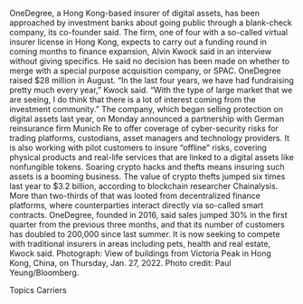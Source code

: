 OneDegree, a Hong Kong-based insurer of digital assets, has been approached by investment banks about going public through a blank-check company, its co-founder said.
The firm, one of four with a so-called virtual insurer license in Hong Kong, expects to carry out a funding round in coming months to finance expansion, Alvin Kwock said in an interview without giving specifics. He said no decision has been made on whether to merge with a special purpose acquisition company, or SPAC. OneDegree raised $28 million in August.
“In the last four years, we have had fundraising pretty much every year,” Kwock said. “With the type of large market that we are seeing, I do think that there is a lot of interest coming from the investment community.”
The company, which began selling protection on digital assets last year, on Monday announced a partnership with German reinsurance firm Munich Re to offer coverage of cyber-security risks for trading platforms, custodians, asset managers and technology providers. It is also working with pilot customers to insure “offline” risks, covering physical products and real-life services that are linked to a digital assets like nonfungible tokens.
Soaring crypto hacks and thefts means insuring such assets is a booming business. The value of crypto thefts jumped six times last year to $3.2 billion, according to blockchain researcher Chainalysis. More than two-thirds of that was looted from decentralized finance platforms, where counterparties interact directly via so-called smart contracts.
OneDegree, founded in 2016, said sales jumped 30% in the first quarter from the previous three months, and that its number of customers has doubled to 200,000 since last summer. It is now seeking to compete with traditional insurers in areas including pets, health and real estate, Kwock said.
Photograph: View of buildings from Victoria Peak in Hong Kong, China, on Thursday, Jan. 27, 2022. Photo credit: Paul Yeung/Bloomberg.

Topics
Carriers
